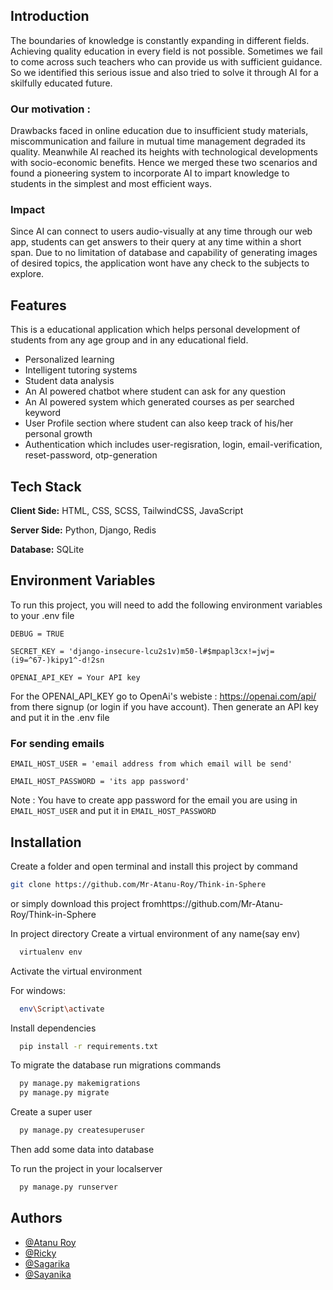 ## Introduction
The boundaries of knowledge is constantly expanding in different fields. Achieving quality education in every field is not possible. Sometimes we fail to come across such teachers who can provide us with sufficient guidance. So we identified this serious issue and also tried to solve it through AI for a skilfully educated future. 

### Our motivation : 
Drawbacks faced in online education due to insufficient study     materials, miscommunication and failure in mutual time management degraded its quality. Meanwhile AI reached its heights with technological developments with socio-economic benefits. Hence we merged these two scenarios and found a pioneering system to incorporate AI to impart knowledge to students in the simplest and most efficient ways.

### Impact 
Since AI can connect to users audio-visually at any time through our web app, students can get answers to their query at any time within a short span. Due to no limitation of database and capability of generating images of desired topics, the application wont have any check to the subjects to explore.
## Features

This is a educational application which helps personal development of students from any age group and in any educational field.

- Personalized learning
- Intelligent tutoring systems
- Student data analysis
- An AI powered chatbot where student can ask for any question
- An AI powered system which generated courses as per searched keyword
- User Profile section where student can also keep track of his/her personal growth
- Authentication which includes user-regisration, login, email-verification, reset-password, otp-generation
## Tech Stack

**Client Side:** HTML, CSS, SCSS, TailwindCSS, JavaScript

**Server Side:** Python, Django, Redis

**Database:** SQLite
## Environment Variables

To run this project, you will need to add the following environment variables to your .env file

`DEBUG = TRUE`

`SECRET_KEY = 'django-insecure-lcu2s1v)m50-l#$mpapl3cx!=jwj=(i9=^67-)kipy1^-d!2sn`

`OPENAI_API_KEY = Your API key`

For the OPENAI_API_KEY go to OpenAi's webiste : https://openai.com/api/ from there signup (or login if you have account). Then generate an API key and put it in the .env file

### For sending emails
`EMAIL_HOST_USER = 'email address from which email will be send'`

`EMAIL_HOST_PASSWORD = 'its app password' `

Note : You have to create app password for the email you are using in `EMAIL_HOST_USER` and put it in `EMAIL_HOST_PASSWORD`
## Installation

Create a folder and open terminal and install this project by
command 
```bash
git clone https://github.com/Mr-Atanu-Roy/Think-in-Sphere

```
or simply download this project fromhttps://github.com/Mr-Atanu-Roy/Think-in-Sphere

In project directory Create a virtual environment of any name(say env)

```bash
  virtualenv env

```
Activate the virtual environment

For windows:
```bash
  env\Script\activate

```
Install dependencies
```bash
  pip install -r requirements.txt

```
To migrate the database run migrations commands
```bash
  py manage.py makemigrations
  py manage.py migrate

```

Create a super user
```bash
  py manage.py createsuperuser

```
Then add some data into database


To run the project in your localserver
```bash
  py manage.py runserver

```
## Authors

- [@Atanu Roy](https://github.com/Mr-Atanu-Roy)
- [@Ricky](https://github.com/Ricky2054)
- [@Sagarika](https://github.com/Sagarika-02)
- [@Sayanika](https://github.com/Sayanika19)

